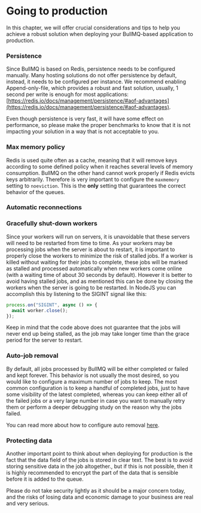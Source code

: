 # Going to production

In this chapter, we will offer crucial considerations and tips to help you achieve a robust solution when deploying your BullMQ-based application to production.

### Persistence

Since BullMQ is based on Redis, persistence needs to be configured manually. Many hosting solutions do not offer persistence by default, instead, it needs to be configured per instance. We recommend enabling Append-only-file, which provides a robust and fast solution, usually, 1 second per write is enough for most applications: [https://redis.io/docs/management/persistence/#aof-advantages](https://redis.io/docs/management/persistence/#aof-advantages).

Even though persistence is very fast, it will have some effect on performance, so please make the proper benchmarks to know that it is not impacting your solution in a way that is not acceptable to you.

### Max memory policy

Redis is used quite often as a cache, meaning that it will remove keys according to some defined policy when it reaches several levels of memory consumption. BullMQ on the other hand cannot work properly if Redis evicts keys arbitrarily. Therefore is very important to configure the `maxmemory` setting to `noeviction`. This is the **only** setting that guarantees the correct behavior of the queues.

### Automatic reconnections



### Gracefully shut-down workers

Since your workers will run on servers, it is unavoidable that these servers will need to be restarted from time to time. As your workers may be processing jobs when the server is about to restart, it is important to properly close the workers to minimize the risk of stalled jobs. If a worker is killed without waiting for their jobs to complete, these jobs will be marked as stalled and processed automatically when new workers come online (with a waiting time of about 30 seconds by default). However it is better to avoid having stalled jobs, and as mentioned this can be done by closing the workers when the server is going to be restarted. In NodeJS you can accomplish this by listening to the SIGINT signal like this:

```typescript
process.on("SIGINT", async () => {
  await worker.close();
});
```

Keep in mind that the code above does not guarantee that the jobs will never end up being stalled, as the job may take longer time than the grace period for the server to restart.

### Auto-job removal

By default, all jobs processed by BullMQ will be either completed or failed and kept forever. This behavior is not usually the most desired, so you would like to configure a maximum number of jobs to keep. The most common configuration is to keep a handful of completed jobs, just to have some visibility of the latest completed, whereas you can keep either all of the failed jobs or a very large number in case you want to manually retry them or perform a deeper debugging study on the reason why the jobs failed.

You can read more about how to configure auto removal [here](https://docs.bullmq.io/guide/queues/auto-removal-of-jobs).

### Protecting data

Another important point to think about when deploying for production is the fact that the data field of the jobs is stored in clear text. The best is to avoid storing sensitive data in the job altogether., but if this is not possible, then it is highly recommended to encrypt the part of the data that is sensible before it is added to the queue.

Please do not take security lightly as it should be a major concern today, and the risks of losing data and economic damage to your business are real and very serious.





